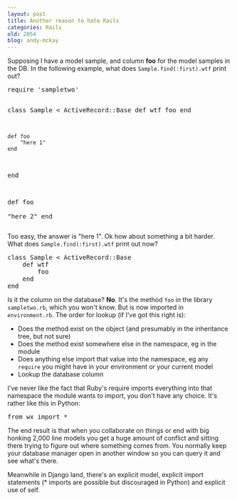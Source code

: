 ```yaml
---
layout: post
title: Another reason to hate Rails
categories: Rails
old: 2054
blog: andy-mckay
---
```

<p>Supposing I have a model sample, and column <b>foo</b> for the model samples in the DB. In the following example, what does <code>Sample.find(:first).wtf</code> print out?</p>
<pre>
require 'sampletwo'

class Sample < ActiveRecord::Base
    def wtf
        foo
    end
    
    def foo
        "here 1"
    end
end

def foo    
    "here 2"
end
</pre>
<p>Too easy, the answer is "here 1". Ok how about something a bit harder. What does <code>Sample.find(:first).wtf</code> print out now?</p>
 <pre>
class Sample < ActiveRecord::Base
    def wtf
        foo
    end
end
</pre>
<p>Is it the column on the database? <b>No</b>. It's the method <code>foo</code> in the library <code>sampletwo.rb</code>, which you won't know. But is now imported in <code>environment.rb</code>. The order for lookup (if I've got this right is):</p>
<ul>
<li>Does the method exist on the object (and presumably in the inheritance tree, but not sure)</li>
<li>Does the method exist somewhere else in the namespace, eg in the module</li>
<li>Does anything else import that value into the namespace, eg any <code>require</code> you might have in your environment or your current model</li>
<li>Lookup the database column</li>
</ul>
<p>I've never like the fact that Ruby's require imports everything into that namespace the module wants to import, you don't have any choice. It's rather like this in Python:</p>
<pre>from wx import *</pre>
<p>The end result is that when you collaborate on things or end with big honking 2,000 line models you get a huge amount of conflict and sitting there trying to figure out where something comes from. You normally keep your database manager open in another window so you can query it and see what's there.</p>
<p>Meanwhile in Django land, there's an explicit model, explicit import statements (* imports are possible but discouraged in Python) and explicit use of self.</p>